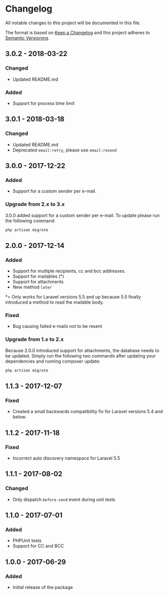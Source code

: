 # Changelog
All notable changes to this project will be documented in this file.

The format is based on [Keep a Changelog](http://keepachangelog.com/en/1.0.0/)
and this project adheres to [Semantic Versioning](http://semver.org/spec/v2.0.0.html).

## 3.0.2 - 2018-03-22

### Changed
- Updated README.md

### Added
- Support for process time limit

## 3.0.1 - 2018-03-18
### Changed
- Updated README.md
- Deprecated `email:retry`, please use `email:resend`

## 3.0.0 - 2017-12-22
### Added
- Support for a custom sender per e-mail.

### Upgrade from 2.x to 3.x

3.0.0 added support for a custom sender per e-mail. To update please run the following command:

```bash
php artisan migrate
```

## 2.0.0 - 2017-12-14
### Added
- Support for multiple recipients, cc and bcc addresses.
- Support for mailables (*)
- Support for attachments
- New method `later`

*= Only works for Laravel versions 5.5 and up because 5.5 finally introduced a method to read the mailable body.

### Fixed
- Bug causing failed e-mails not to be resent

### Upgrade from 1.x to 2.x
Because 2.0.0 introduced support for attachments, the database needs to be updated. Simply run the following two commands after updating your dependencies and running composer update:

```bash
php artisan migrate
```

## 1.1.3 - 2017-12-07
### Fixed
- Created a small backwards compatibility fix for Laravel versions 5.4 and below.

## 1.1.2 - 2017-11-18
### Fixed
- Incorrect auto discovery namespace for Laravel 5.5


## 1.1.1 - 2017-08-02
### Changed
- Only dispatch `before.send` event during unit tests

## 1.1.0 - 2017-07-01
### Added
- PHPUnit tests
- Support for CC and BCC

## 1.0.0 - 2017-06-29
### Added

- Initial release of the package
